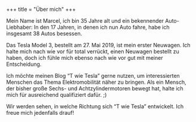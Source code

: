 +++
title = "Über mich"
+++

Mein Name ist Marcel, ich bin 35 Jahre alt und ein bekennender Auto-Liebhaber: In den 17 Jahren, in denen ich nun Auto fahre, habe ich insgesamt 38 Autos besessen.

Das Tesla Model 3, bestellt am 27. Mai 2019, ist mein erster Neuwagen. Ich halte mich nach wie vor für total verrückt, einen Neuwagen bestellt zu haben, doch ich fühle mich ebenso nach wie vor gut mit meiner Entscheidung.

Ich möchte meinen Blog “T wie Tesla” gerne nutzen, um interessierten Menschen das Thema Elektromobilität näher zu bringen. Als ein Mensch, der bisher große Sechs- und Achtzylindermotoren bewegt hat, halte ich mich für ausreichend qualifiziert dafür. ;)

Wir werden sehen, in welche Richtung sich “T wie Tesla” entwickelt. Ich freue mich jedenfalls drauf!

